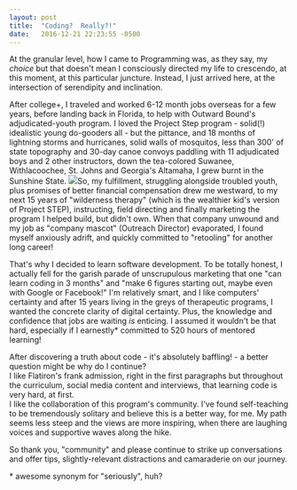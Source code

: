 ```yaml
---
layout: post
title:  "Coding?  Really?!"
date:   2016-12-21 22:23:55 -0500
---
```



At the granular level, how I came to Programming was, as they say, my *choice* but that doesn't mean I consciously directed my life to crescendo, at this moment, at this particular juncture.  Instead, I just arrived here, at the intersection of serendipity and inclination.

After college+, I traveled and worked 6-12 month jobs overseas for a few years, before landing back in Florida, to help with Outward Bound's adjudicated-youth program.  I loved the Project Step program - solid(!) idealistic young do-gooders all - but the pittance, and 18 months of lightning storms and hurricanes, solid walls of mosquitos, less than 300' of state topography and 30-day canoe convoys paddling with 11 adjudicated boys and 2 other instructors, down the tea-colored Suwanee, Withlacoochee, St. Johns and Georgia's Altamaha, I grew burnt in the Sunshine State. ![](http://i.imgur.com/K25jXue.jpg)So, my fulfillment, struggling alongside troubled youth, plus promises of better financial compensation drew me westward, to my next 15 years of "wilderness therapy" (which is the wealthier kid's version of Project STEP), instructing, field directing and finally marketing the program I helped build, but didn't own.  When that company unwound and my job as "company mascot" (Outreach Director) evaporated, I found myself anxiously adrift, and quickly committed to "retooling" for another long career!

That's why I decided to learn software development.  To be totally honest, I actually fell for the garish parade of unscrupulous marketing that one "can learn coding in 3 months" and "make 6 figures starting out, maybe even with Google or Facebook!"  I'm relatively smart, and I like computers' certainty and after 15 years living in the greys of therapeutic programs, I wanted the concrete clarity of digital certainty. Plus, the knowledge and confidence that jobs are waiting *is* enticing.  I assumed it wouldn't be that hard, especially if I earnestly\* committed to 520 hours of mentored learning!

After discovering a truth about code - it's absolutely baffling! - a better question might be why do I continue?  
I like Flatiron's frank admission, right in the first paragraphs but throughout the curriculum, social media content and interviews, that learning code is very hard, at first.  
I like the collaboration of this program's community.  I've found self-teaching to be tremendously solitary and believe this is a better way, for me.
My path seems less steep and the views are more inspiring, when there are laughing voices and supportive waves along the hike.

So thank you, "community" and please continue to strike up conversations and offer tips, slightly-relevant distractions and camaraderie on our journey.


\* awesome synonym for "seriously", huh?

